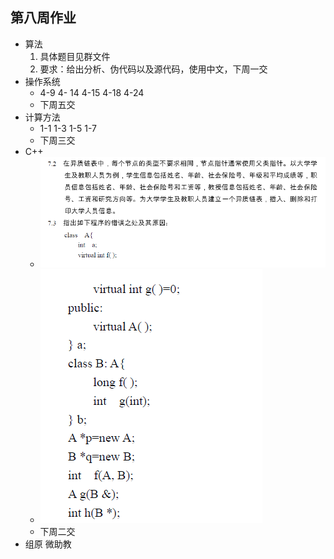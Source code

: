 ## 第八周作业
+ 算法
  1. 具体题目见群文件
  2. 要求：给出分析、伪代码以及源代码，使用中文，下周一交
+ 操作系统 
  + 4-9 4- 14 4-15 4-18 4-24
  + 下周五交
+ 计算方法
  + 1-1 1-3 1-5 1-7
  + 下周三交
+ C++
  + ![](https://github.com/HUST-ACM1501/Homework/blob/master/picture/7.2.png?raw=true)
  + ![](https://github.com/HUST-ACM1501/Homework/blob/master/picture/7.3.png?raw=true)
  + 下周二交
+ 组原 微助教

